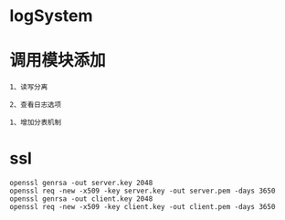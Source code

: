 # logSystem

# 调用模块添加

	1、读写分离
	
	2、查看日志选项

	1、增加分表机制



# ssl
	openssl genrsa -out server.key 2048
	openssl req -new -x509 -key server.key -out server.pem -days 3650
	openssl genrsa -out client.key 2048
	openssl req -new -x509 -key client.key -out client.pem -days 3650


